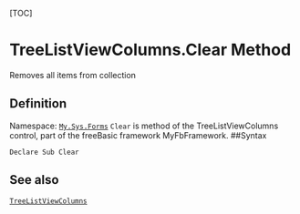 [TOC]
# TreeListViewColumns.Clear Method
Removes all items from collection
## Definition
Namespace: [`My.Sys.Forms`](My.Sys.Forms.md)
`Clear` is method of the TreeListViewColumns control, part of the freeBasic framework MyFbFramework.
##Syntax
```freeBasic
Declare Sub Clear
```

## See also
[`TreeListViewColumns`](TreeListViewColumns.md)

